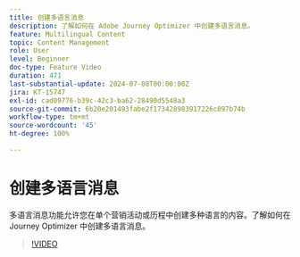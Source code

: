 ```yaml
---
title: 创建多语言消息
description: 了解如何在 Adobe Journey Optimizer 中创建多语言消息。
feature: Multilingual Content
topic: Content Management
role: User
level: Beginner
doc-type: Feature Video
duration: 471
last-substantial-update: 2024-07-08T00:00:00Z
jira: KT-15747
exl-id: cad09776-b39c-42c3-ba62-28490d5548a3
source-git-commit: 6b20e201493fabe2f173428983917226c097b74b
workflow-type: tm+mt
source-wordcount: '45'
ht-degree: 100%

---
```


# 创建多语言消息

多语言消息功能允许您在单个营销活动或历程中创建多种语言的内容。了解如何在 Journey Optimizer 中创建多语言消息。

>[!VIDEO](https://video.tv.adobe.com/v/3430921/?learn=on)
